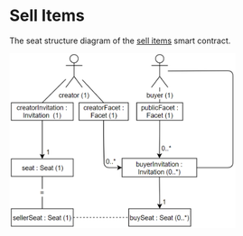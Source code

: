# Sell Items
The seat structure diagram of the [sell items](https://docs.agoric.com/guides/zoe/contracts/sell-items.html) smart contract.

<img src="https://raw.githubusercontent.com/IlyasMercan/AgoricPatterns/main/docs/seatStructureDiagrams/images/sellItems.PNG" width="400">